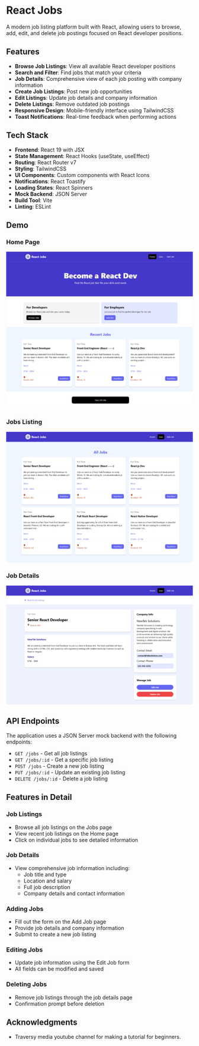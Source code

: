 # React Jobs

A modern job listing platform built with React, allowing users to browse, add, edit, and delete job postings focused on React developer positions.

## Features

- **Browse Job Listings**: View all available React developer positions
- **Search and Filter**: Find jobs that match your criteria
- **Job Details**: Comprehensive view of each job posting with company information
- **Create Job Listings**: Post new job opportunities
- **Edit Listings**: Update job details and company information
- **Delete Listings**: Remove outdated job postings
- **Responsive Design**: Mobile-friendly interface using TailwindCSS
- **Toast Notifications**: Real-time feedback when performing actions

## Tech Stack

- **Frontend**: React 19 with JSX
- **State Management**: React Hooks (useState, useEffect)
- **Routing**: React Router v7
- **Styling**: TailwindCSS
- **UI Components**: Custom components with React Icons
- **Notifications**: React Toastify
- **Loading States**: React Spinners
- **Mock Backend**: JSON Server
- **Build Tool**: Vite
- **Linting**: ESLint

## Demo

### Home Page
![Home Page](public/HomePage.png)

### Jobs Listing
![Jobs Listing](public/JobsPage.png)

### Job Details
![Job Details](public/JobDetailsPage.png)


## API Endpoints

The application uses a JSON Server mock backend with the following endpoints:

- `GET /jobs` - Get all job listings
- `GET /jobs/:id` - Get a specific job listing
- `POST /jobs` - Create a new job listing
- `PUT /jobs/:id` - Update an existing job listing
- `DELETE /jobs/:id` - Delete a job listing

## Features in Detail

### Job Listings
- Browse all job listings on the Jobs page
- View recent job listings on the Home page
- Click on individual jobs to see detailed information

### Job Details
- View comprehensive job information including:
  - Job title and type
  - Location and salary
  - Full job description
  - Company details and contact information

### Adding Jobs
- Fill out the form on the Add Job page
- Provide job details and company information
- Submit to create a new job listing

### Editing Jobs
- Update job information using the Edit Job form
- All fields can be modified and saved

### Deleting Jobs
- Remove job listings through the job details page
- Confirmation prompt before deletion

## Acknowledgments

- Traversy media youtube channel for making a tutorial for beginners.